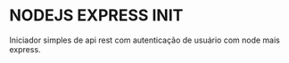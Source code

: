 # NODEJS EXPRESS INIT

Iniciador simples de api rest com autenticação de usuário com node mais express. 
